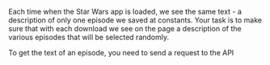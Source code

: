 Each time when the Star Wars app is loaded, we see the same text - a description of only one episode we saved at constants. 
Your task is to make sure that with each download we see on the page a description of the various episodes that will be selected randomly.



To get the text of an episode, you need to send a request to the API
